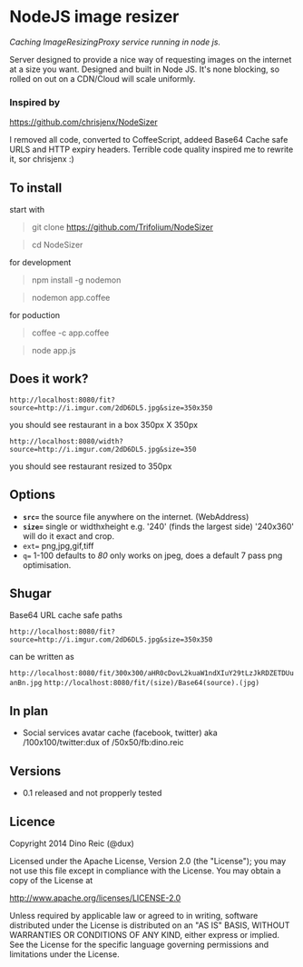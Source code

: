 # NodeJS image resizer


*Caching ImageResizingProxy service running in node js.*

Server designed to provide a nice way of requesting images on the internet at a size you want. Designed and built in Node JS.
It's none blocking, so rolled on out on a CDN/Cloud will scale uniformly.

### Inspired by

https://github.com/chrisjenx/NodeSizer

I removed all code, converted to CoffeeScript, addeed Base64 Cache safe URLS and HTTP expiry headers. Terrible code quality inspired me to rewrite it, sor chrisjenx :)


## To install

start with

> git clone https://github.com/Trifolium/NodeSizer

> cd NodeSizer

for development

> npm install -g nodemon

> nodemon app.coffee

for poduction

> coffee -c app.coffee

> node app.js


## Does it work?

`http://localhost:8080/fit?source=http://i.imgur.com/2dD6DL5.jpg&size=350x350`

you should see restaurant in a box 350px X 350px

`http://localhost:8080/width?source=http://i.imgur.com/2dD6DL5.jpg&size=350`

you should see restaurant resized to 350px


## Options

* **`src=`** the source file anywhere on the internet. (WebAddress)
* **`size=`** single or widthxheight e.g. '240' (finds the largest side) '240x360' will do it exact and crop.
* `ext=` png,jpg,gif,tiff
* `q=` 1-100 defaults to _80_ only works on jpeg, does a default 7 pass png optimisation.


## Shugar


Base64 URL cache safe paths

`http://localhost:8080/fit?source=http://i.imgur.com/2dD6DL5.jpg&size=350x350`

can be written as

`http://localhost:8080/fit/300x300/aHR0cDovL2kuaW1ndXIuY29tLzJkRDZETDUuanBn.jpg`
`http://localhost:8080/fit/(size)/Base64(source).(jpg)`


## In plan

* Social services avatar cache (facebook, twitter) aka /100x100/twitter:dux of /50x50/fb:dino.reic


## Versions

* 0.1 released and not propperly tested


## Licence

Copyright 2014 Dino Reic (@dux)

Licensed under the Apache License, Version 2.0 (the "License");
you may not use this file except in compliance with the License.
You may obtain a copy of the License at

   http://www.apache.org/licenses/LICENSE-2.0

Unless required by applicable law or agreed to in writing, software
distributed under the License is distributed on an "AS IS" BASIS,
WITHOUT WARRANTIES OR CONDITIONS OF ANY KIND, either express or implied.
See the License for the specific language governing permissions and
limitations under the License.
